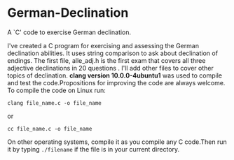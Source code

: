 # German-Declination
A `C' code to exercise  German declination.

I've created a C program for exercising and assessing the German declination abilities. It uses string comparison to ask about declination of endings. The 
first file, alle_adj.h is the first exam that covers all three adjective declinations in 20 questions . I'll add other files to cover other topics of 
declination.
 **clang version 10.0.0-4ubuntu1** was used to compile and test the code.Propositions for improving the code are always welcome. To compile the code on 
 Linux run:

`clang file_name.c -o file_name`

or

`cc file_name.c -o file_name`

On other operating systems, compile it as you compile any C code.Then run it by typing `./filename` if the file is in your current directory.
























